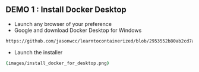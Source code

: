 ## DEMO 1 : Install Docker Desktop
- Launch any browser of your preference
- Google and download Docker Desktop for Windows
``` bash
https://github.com/jasonwcc/learntocontainerized/blob/2953552b80ab2cd7ab63e99bd913c9fc6e71706d/images/download_docker_desktop_installer.png
```
- Launch the installer
``` bash
(images/install_docker_for_desktop.png)
```
